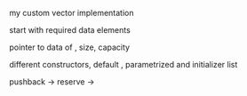 my custom vector implementation 

start with required data elements

pointer to data of <T>, size, capacity       

different constructors, default , parametrized and initializer list

pushback -> reserve -> 
